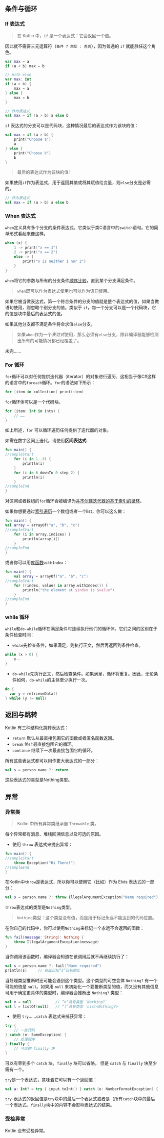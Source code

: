 



## 条件与循环

### If 表达式

> 在 Kotlin 中，`if` 是一个表达式：它会返回一个值。

因此就不需要三元运算符（`条件 ? 然后 : 否则`），因为普通的 `if` 就能胜任这个角色。

~~~kotlin
var max = a 
if (a < b) max = b

// With else 
var max: Int
if (a > b) {
    max = a
} else {
    max = b
}

// 作为表达式
val max = if (a > b) a else b
~~~



`if` 表达式的分支可以是代码块，这种情况最后的表达式作为该块的值：

~~~kotlin
val max = if (a > b) {
    print("Choose a")
    a
} else {
    print("Choose b")
    b
}
~~~

> 最后的表达式作为该块的值!



如果使用`if`作为表达式，用于返回其值或将其赋值给变量，则`else`分支是必需的。

~~~kotlin
// 作为表达式
val max = if (a > b) a else b
~~~



### When 表达式

`when`定义具有多个分支的条件表达式。它类似于类C语言中的`switch`语句。它的简单形式看起来像这样。

~~~kotlin
when (x) {
    1 -> print("x == 1")
    2 -> print("x == 2")
    else -> {
        print("x is neither 1 nor 2")
    }
}
~~~

`when`将它的参数与所有的分支条件<u>顺序比较</u>，直到某个分支满足条件。

> `when`既可以作为表达式使用也可以作为语句使用。

如果它被当做表达式，第一个符合条件的分支的值就是整个表达式的值，如果当做语句使用，则忽略个别分支的值。类似于 `if`，每一个分支可以是一个代码块，它的值是块中最后的表达式的值。

如果其他分支都不满足条件将会求值`else`分支。

> 如果`when`作为一个*表达式*使用，那么必须有`else`分支，除非编译器能够检测出所有的可能情况都已经覆盖了。

未完……



### For 循环

`for`循环可以对任何提供迭代器（iterator）的对象进行遍历，这相当于像C#这样的语言中的`foreach`循环。`for`的语法如下所示：

~~~kotlin
for (item in collection) print(item)
~~~

`for`循环体可以是一个代码块。

```kotlin
for (item: Int in ints) {
    // ……
}
```

如上所述，`for` 可以循环遍历任何提供了迭代器的对象。



如需在数字区间上迭代，请使用**区间表达式**:

~~~kotlin
fun main() {
//sampleStart
    for (i in 1..3) {
        println(i)
    }
    for (i in 6 downTo 0 step 2) {
        println(i)
    }
//sampleEnd
}
~~~

对区间或者数组的`for`循环会被编译为<u>并不创建迭代器的基于索引的循环</u>。



如果你想要通过<u>索引遍历</u>一个数组或者一个list，你可以这么做：

```kotlin
fun main() {
val array = arrayOf("a", "b", "c")
//sampleStart
    for (i in array.indices) {
        println(array[i])
    }
//sampleEnd
}
```

或者你可以用<u>库函数</u>`withIndex`：

```kotlin
fun main() {
    val array = arrayOf("a", "b", "c")
//sampleStart
    for ((index, value) in array.withIndex()) {
        println("the element at $index is $value")
    }
//sampleEnd
}
```



### while 循环

`while`和`do-while`循环在满足条件时连续执行他们的循环体。它们之间的区别在于条件检查时间：

- `while`先检查条件，如果满足，则执行正文，然后再返回到条件检查。

~~~kotlin
while (x > 0) {
    x--
}
~~~

- `do-while`先执行正文，然后检查条件。如果满足，循环将重复。因此，无论条件如何，`do-while`的主体至少执行一次。

~~~kotlin
do {
  var y = retrieveData()
} while (y != null)
~~~



## 返回与跳转

Kotlin 有三种结构化跳转表达式：

- `return` 默认从最直接包围它的函数或者匿名函数返回。
- `break` 终止最直接包围它的循环。
- `continue` 继续下一次最直接包围它的循环。

所有这些表达式都可以用作更大表达式的一部分：

~~~kotlin
val s = person.name ?: return
~~~

这些表达式的类型是Nothing类型。



## 异常

### 异常类

> Kotlin 中所有异常类继承自 `Throwable` 类。 

每个异常都有消息、堆栈回溯信息以及可选的原因。

- 使用 `throw` 表达式来抛出异常：

~~~kotlin
fun main() {
//sampleStart
    throw Exception("Hi There!")
//sampleEnd
}
~~~



在Kotlin中`throw`是表达式，所以你可以使用它（比如）作为 Elvis 表达式的一部分：

```kotlin
val s = person.name ?: throw IllegalArgumentException("Name required")
```

`throw`表达式的类型是`Nothing`类型。

> `Nothing`类型：这个类型没有值，而是用于标记永远不能达到的代码位置。

在你自己的代码中，你可以使用`Nothing`来标记一个永远不会返回的函数：

```kotlin
fun fail(message: String): Nothing {
    throw IllegalArgumentException(message)
}
```

当你调用该函数时，编译器会知道在该调用后就不再继续执行了：

```kotlin
val s = person.name ?: fail("Name required")
println(s)     // 在此已知“s”已初始化
```

当处理类型推断时还可能会遇到这个类型。这个类型的可空变体 `Nothing?` 有一个可能的值是 `null`。如果用 `null` 来初始化一个要推断类型的值，而又没有其他信息可用于确定更具体的类型时，编译器会推断出 `Nothing?` 类型：

```kotlin
val x = null           // “x”具有类型 `Nothing?`
val l = listOf(null)   // “l”具有类型 `List<Nothing?>
```



- 使用 `try`……`catch` 表达式来捕获异常：

~~~kotlin
try {
    // 一些代码
} catch (e: SomeException) {
    // 处理程序
} finally {
    // 可选的 finally 块
}
~~~

可以有零到多个 `catch` 块，`finally` 块可以省略。 但是 `catch` 与 `finally` 块至少需有一个。



`try`是一个表达式，意味着它可以有一个返回值：

```kotlin
val a: Int? = try { input.toInt() } catch (e: NumberFormatException) { null }
```

`try`-表达式的返回值是`try`块中的最后一个表达式或者是（所有`catch`块中的最后一个表达式。`finally`块中的内容不会影响表达式的结果。



### 受检异常

Kotlin 没有受检异常。

